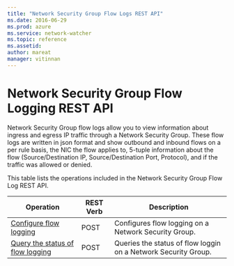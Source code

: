 ```yaml
---
title: "Network Security Group Flow Logs REST API"
ms.date: 2016-06-29
ms.prod: azure
ms.service: network-watcher
ms.topic: reference
ms.assetid: 
author: mareat
manager: vitinnan
---
```

# Network Security Group Flow Logging REST API  

Network Security Group flow logs allow you to view information about ingress and egress IP traffic through a Network Security Group. These flow logs are written in json format and show outbound and inbound flows on a per rule basis, the NIC the flow applies to, 5-tuple information about the flow (Source/Destination IP, Source/Destination Port, Protocol), and if the traffic was allowed or denied. 

This table lists the operations included in the Network Security Group Flow Log REST API.  
  
| Operation | REST Verb | Description | 
|---------|---------|-----------|
| [Configure flow logging](configure-flow-log-post.md) |  POST | Configures flow logging on a Network Security Group. |  
| [Query the status of flow logging](flow-log-query-post.md) |  POST | Queries the status of flow loggin on a Network Security Group. |  